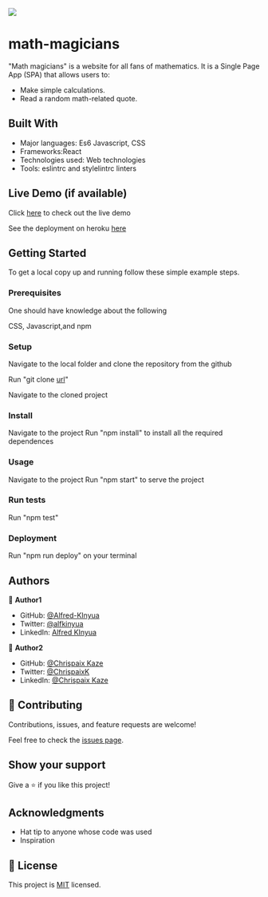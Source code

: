 ![](https://img.shields.io/badge/Microverse-blueviolet)

# math-magicians
"Math magicians" is a website for all fans of mathematics. It is a Single Page App (SPA) that allows users to:
- Make simple calculations.
- Read a random math-related quote.

## Built With

- Major languages: Es6 Javascript, CSS
- Frameworks:React
- Technologies used: Web technologies
- Tools: eslintrc and stylelintrc linters

## Live Demo (if available)

Click [here](https://deploy-preview-3--incredible-blancmange-02ba42.netlify.app/) to check out the live demo

See the deployment on heroku [here]()


## Getting Started

To get a local copy up and running follow these simple example steps.

### Prerequisites
One should have knowledge about the following

CSS, Javascript,and npm

### Setup
Navigate to the local folder and clone the repository from the github

Run "git clone [url](git@github.com:Alfred-KInyua/math-magicians.git)"

Navigate to the cloned project
### Install
Navigate to the project
Run "npm install" to install all the required dependences
### Usage
Navigate to the project
Run "npm start" to serve the project
### Run tests
Run "npm test"
### Deployment
Run "npm run deploy" on your terminal

## Authors

👤 **Author1**

- GitHub: [@Alfred-KInyua](https://github.com/Alfred-KInyua)
- Twitter: [@alfkinyua](https://twitter.com/alfkinyua)
- LinkedIn: [Alfred KInyua](linkedin.com/in/alfred-kinyua-25927a64)

👤 **Author2**

- GitHub: [@Chrispaix Kaze](https://github.com/ChrispaixK)
- Twitter: [@ChrispaixK](https://twitter.com/ChrispaixK)
- LinkedIn: [@Chrispaix Kaze](linkedin.com/in/chrispaix-kaze-70445a175)




## 🤝 Contributing

Contributions, issues, and feature requests are welcome!

Feel free to check the [issues page](https://github.com/Alfred-KInyua/math-magicians/issues).

## Show your support

Give a ⭐️ if you like this project!

## Acknowledgments

- Hat tip to anyone whose code was used
- Inspiration

## 📝 License

This project is [MIT](./MIT.md) licensed.

